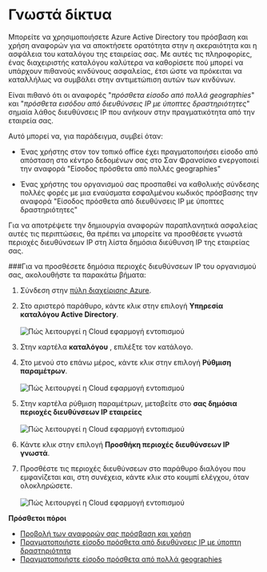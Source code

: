 <properties 
    pageTitle="Γνωστό δίκτυα | Microsoft Azure" 
    description="Κατά τη ρύθμιση των παραμέτρων γνωστά δίκτυα, μπορείτε να αποφύγετε αντιμετωπίζετε διευθύνσεις IP που ανήκουν από την εταιρεία σας περιλαμβάνονται στο σύμβολο προσθήκες από διευθύνσεις IP με τις αναφορές ύποπτη δραστηριότητα και τα πρόσθετα είσοδο από πολλά geographies." 
    services="active-directory" 
    documentationCenter="" 
    authors="markusvi" 
    manager="femila"  
    editor=""/>

<tags 
    ms.service="active-directory" 
    ms.workload="identity" 
    ms.tgt_pltfrm="na" 
    ms.devlang="na" 
    ms.topic="article" 
    ms.date="10/10/2016" 
    ms.author="markvi"/>

# <a name="known-networks"></a>Γνωστά δίκτυα


Μπορείτε να χρησιμοποιήσετε Azure Active Directory του πρόσβαση και χρήση αναφορών για να αποκτήσετε ορατότητα στην η ακεραιότητα και η ασφάλεια του καταλόγου της εταιρείας σας. Με αυτές τις πληροφορίες, ένας διαχειριστής καταλόγου καλύτερα να καθορίσετε πού μπορεί να υπάρχουν πιθανούς κινδύνους ασφαλείας, έτσι ώστε να πρόκειται να καταλλήλως να συμβάλει στην αντιμετώπιση αυτών των κινδύνων.

Είναι πιθανό ότι οι αναφορές "*πρόσθετα είσοδο από πολλά geographies*" και "*πρόσθετα εισόδου από διευθύνσεις IP με ύποπτες δραστηριότητες*" σημαία λάθος διευθύνσεις IP που ανήκουν στην πραγματικότητα από την εταιρεία σας. 

Αυτό μπορεί να, για παράδειγμα, συμβεί όταν: 

- Ένας χρήστης στον τον τοπικό office έχει πραγματοποιήσει είσοδο από απόσταση στο κέντρο δεδομένων σας στο Σαν Φρανσίσκο ενεργοποιεί την αναφορά "Είσοδος πρόσθετα από πολλές geographies" 

- Ένας χρήστης του οργανισμού σας προσπαθεί να καθολικής σύνδεσης πολλές φορές με μια εναύσματα εσφαλμένου κωδικός πρόσβασης την αναφορά "Είσοδος πρόσθετα από διευθύνσεις IP με ύποπτες δραστηριότητες" 

Για να αποτρέψετε την δημιουργία αναφορών παραπλανητικά ασφαλείας αυτές τις περιπτώσεις, θα πρέπει να μπορείτε να προσθέσετε γνωστά περιοχές διευθύνσεων IP στη λίστα δημόσια διεύθυνση IP της εταιρείας σας.    


###<a name="to-add-your-organizations-public-ip-address-ranges-perform-the-following-steps"></a>Για να προσθέσετε δημόσια περιοχές διευθύνσεων IP του οργανισμού σας, ακολουθήστε τα παρακάτω βήματα: 

1.  Σύνδεση στην [πύλη διαχείρισης Azure](https://manage.windowsazure.com).

2.  Στο αριστερό παράθυρο, κάντε κλικ στην επιλογή **Υπηρεσία καταλόγου Active Directory**. <br><br>![Πώς λειτουργεί η Cloud εφαρμογή εντοπισμού](./media/active-directory-known-networks/known-netwoks-01.png)

3.  Στην καρτέλα **καταλόγου** , επιλέξτε τον κατάλογο.

4.  Στο μενού στο επάνω μέρος, κάντε κλικ στην επιλογή **Ρύθμιση παραμέτρων**. <br><br>![Πώς λειτουργεί η Cloud εφαρμογή εντοπισμού](./media/active-directory-known-networks/known-netwoks-02.png)

5.  Στην καρτέλα ρύθμιση παραμέτρων, μεταβείτε στο **σας δημόσια περιοχές διευθύνσεων IP εταιρείες** <br><br>![Πώς λειτουργεί η Cloud εφαρμογή εντοπισμού](./media/active-directory-known-networks/known-netwoks-03.png)

6.  Κάντε κλικ στην επιλογή **Προσθήκη περιοχές διευθύνσεων IP γνωστά**.

7.  Προσθέστε τις περιοχές διευθύνσεων στο παράθυρο διαλόγου που εμφανίζεται και, στη συνέχεια, κάντε κλικ στο κουμπί ελέγχου, όταν ολοκληρώσετε. <br><br>![Πώς λειτουργεί η Cloud εφαρμογή εντοπισμού](./media/active-directory-known-networks/known-netwoks-04.png)


**Πρόσθετοι πόροι**


* [Προβολή των αναφορών σας πρόσβαση και χρήση](active-directory-view-access-usage-reports.md)
* [Πραγματοποιήστε είσοδο πρόσθετα από διευθύνσεις IP με ύποπτη δραστηριότητα](active-directory-reporting-sign-ins-from-ip-addresses-with-suspicious-activity.md)
* [Πραγματοποιήστε είσοδο πρόσθετα από πολλά geographies](active-directory-reporting-sign-ins-from-multiple-geographies.md)


